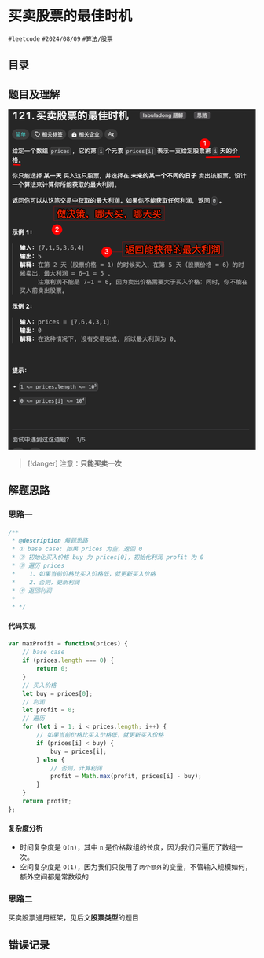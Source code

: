 
# 买卖股票的最佳时机


`#leetcode`   `#2024/08/09`  `#算法/股票` 


## 目录
<!-- toc -->
 ## 题目及理解 

![图片&文件](./files/iShot_2024-08-09_07.54.281.png)

> [!danger]
> 注意：**只能买卖一次**

## 解题思路

### 思路一

```javascript
/**  
 * @description 解题思路  
 * ① base case: 如果 prices 为空，返回 0  
 * ② 初始化买入价格 buy 为 prices[0]，初始化利润 profit 为 0  
 * ③ 遍历 prices  
 *    1、如果当前价格比买入价格低，就更新买入价格  
 *    2、否则，更新利润  
 * ④ 返回利润  
 *     
 * */
```

#### 代码实现

```javascript
var maxProfit = function(prices) {  
    // base case  
    if (prices.length === 0) {  
        return 0;  
    }  
    // 买入价格  
    let buy = prices[0];  
    // 利润  
    let profit = 0;  
    // 遍历  
    for (let i = 1; i < prices.length; i++) {  
        // 如果当前价格比买入价格低，就更新买入价格  
        if (prices[i] < buy) {  
            buy = prices[i];  
        } else {  
            // 否则，计算利润  
            profit = Math.max(profit, prices[i] - buy);  
        }  
    }  
    return profit;  
};
```

#### 复杂度分析

- 时间复杂度是 `O(n)`，其中 `n` 是价格数组的长度，因为我们只遍历了数组一次。
- 空间复杂度是 `O(1)`，因为我们只使用了`两个额外`的变量，不管输入规模如何，额外空间都是常数级的

### 思路二

买卖股票通用框架，见后文**股票类型**的题目

## 错误记录


